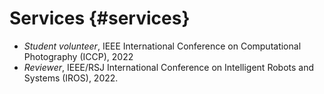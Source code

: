 # <i class="fa-solid fa-fw fa-gear" style="color: #ffe699"></i> Services {#services}

- *Student volunteer*, IEEE International Conference on Computational Photography (ICCP), 2022
- *Reviewer*, IEEE/RSJ International Conference on Intelligent Robots and Systems (IROS), 2022. 
